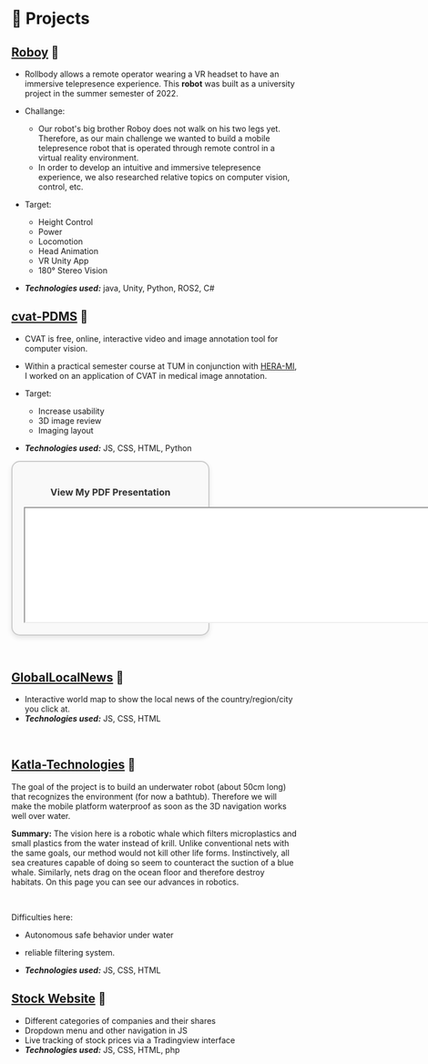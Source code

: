 # 🧪 Projects
## [Roboy](https://roboy.github.io/rollbody/) 🔗

- Rollbody allows a remote operator wearing a VR headset to have an immersive telepresence experience. This **robot** was built as a university project in the summer semester of 2022.
- Challange:
  - Our robot's big brother Roboy does not walk on his two legs yet. Therefore, as our main challenge we wanted to build a mobile telepresence robot that is operated through remote control in a virtual reality environment.
  - In order to develop an intuitive and immersive telepresence experience, we also researched relative topics on computer vision, control, etc.
- Target: 
  - Height Control
  - Power
  - Locomotion
  - Head Animation
  - VR Unity App
  - 180° Stereo Vision

- _**Technologies used:**_ java, Unity, Python, ROS2, C#

## [cvat-PDMS](https://github.com/phknestel/cvat-PDMS) 🔗

- CVAT is free, online, interactive video and image annotation tool for computer vision.
- Within a practical semester course at TUM in conjunction with [HERA-MI](https://www.hera-mi.com), I worked on an application of CVAT in medical image annotation.
- Target: 
  - Increase usability
  - 3D image review
  - Imaging layout

- _**Technologies used:**_ JS, CSS, HTML, Python

<div style="border: 2px solid #ccc; padding: 20px; background-color: #f9f9f9; border-radius: 15px; display: inline-block; text-align: center; box-shadow: 0 4px 8px rgba(0, 0, 0, 0.1);">
    <h3 style="color: #333;">View My PDF Presentation</h3>
    <iframe src="/portfolio/presentation_and_thesis/01_Philipp_FinalPresentation.pdf" width="400%" height="200px">
        Your browser does not support iframes. You can view the PDF <a href="/portfolio/presentations/presentation.pdf">here</a>.
    </iframe>
</div>

&nbsp;

## [GlobalLocalNews](https://github.com/phknestel/GlobalLocalNews) 🔗

- Interactive world map to show the local news of the country/region/city you click at.
- _**Technologies used:**_ JS, CSS, HTML

&nbsp;

## [Katla-Technologies](https://github.com/phknestel/Katla-Technologies) 🔗

The goal of the project is to build an underwater robot (about 50cm long) that recognizes the environment (for now a bathtub). 
Therefore we will make the mobile platform waterproof as soon as the 3D navigation works well over water.

**Summary:**
The vision here is a robotic whale which filters microplastics and small plastics from the water instead of krill.
Unlike conventional nets with the same goals, our method would not kill other life forms.
Instinctively, all sea creatures capable of doing so seem to counteract the suction of a blue whale. Similarly, nets drag on the ocean floor and therefore destroy habitats. On this page you can see our advances in robotics. 

&nbsp;

Difficulties here:
- Autonomous safe behavior under water 
- reliable filtering system.

- _**Technologies used:**_ JS, CSS, HTML
&nbsp;

## [Stock Website](https://github.com/phknestel/StockWebsite) 🔗

- Different categories of companies and their shares
- Dropdown menu and other navigation in JS
- Live tracking of stock prices via a Tradingview interface
- _**Technologies used:**_ JS, CSS, HTML, php